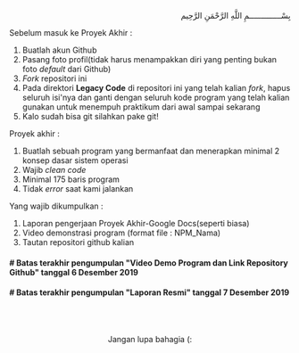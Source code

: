 <p align=right>
بِسْــــــــــــــمِ اللَّهِ الرَّحْمَنِ الرَّحِيم 
</p>

Sebelum masuk ke Proyek Akhir :
1. Buatlah akun Github
2. Pasang foto profil(tidak harus menampakkan diri yang penting bukan foto <i>default</i> dari Github)
3. <i>Fork</i> repositori ini
4. Pada direktori <b>Legacy Code</b> di repositori ini yang telah kalian <i>fork</i>, hapus seluruh isi'nya dan ganti dengan seluruh kode program yang telah kalian gunakan untuk menempuh praktikum dari awal sampai sekarang
5. Kalo sudah bisa git silahkan pake git!

Proyek akhir :
1. Buatlah sebuah program yang bermanfaat dan menerapkan minimal 2 konsep dasar sistem operasi
2. Wajib <i>clean code</i>
3. Minimal 175 baris program
4. Tidak <i>error</i> saat kami jalankan

Yang wajib dikumpulkan :
1. Laporan pengerjaan Proyek Akhir-Google Docs(seperti biasa)
2. Video demonstrasi program (format file : NPM_Nama)
3. Tautan repositori github kalian

#### <b> # Batas terakhir pengumpulan "Video Demo Program dan Link Repository Github" tanggal </b> 6 Desember 2019

#### <b> # Batas terakhir pengumpulan "Laporan Resmi" tanggal </b> 7 Desember 2019

<br>
<br>

<p align=center>
  Jangan lupa bahagia (:
</p>
